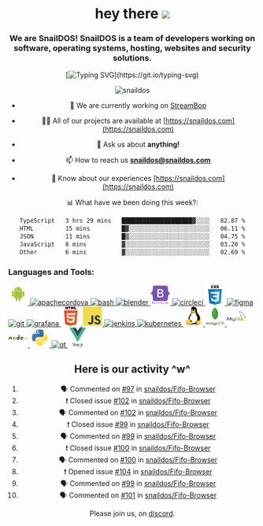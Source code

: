 <h1 align="center">hey there <img src="https://media.giphy.com/media/hvRJCLFzcasrR4ia7z/giphy.gif" width="25px"></h1>
<h3 align="center">We are SnailDOS! SnailDOS is a team of developers working on software, operating systems, hosting, websites and security solutions.</h3>

<div align="center">

[![Typing SVG](https://readme-typing-svg.herokuapp.com?color=%23F7BD27&center=true&multiline=true&lines=We+love+coding!;We+support+open+source!;So%2C+check+our+repos+and+follow+us!+;Star+our+work!+It+keeps+us+motivated.)](https://git.io/typing-svg)

</div>

<p align="center"> <img src="https://komarev.com/ghpvc/?username=snaildos&label=Profile%20views&color=0e75b6&style=flat" alt="snaildos" /> </p>

<div align="center">

- 🔭 We are currently working on [StreamBop](https://snaildos.com/streambop)

- 👨‍💻 All of our projects are available at [https://snaildos.com](https://snaildos.com)

- 💬 Ask us about **anything!**

- 📫 How to reach us **snaildos@snaildos.com**

- 📄 Know about our experiences [https://snaildos.com](https://snaildos.com)
</div>

<p align="center">📊 What have we been doing this week?:</p>

<div align="center">

<!--START_SECTION:waka-->

```text
TypeScript   3 hrs 29 mins   ████████████████████▓░░░░   82.87 %
HTML         15 mins         █▓░░░░░░░░░░░░░░░░░░░░░░░   06.11 %
JSON         11 mins         █▒░░░░░░░░░░░░░░░░░░░░░░░   04.75 %
JavaScript   8 mins          ▓░░░░░░░░░░░░░░░░░░░░░░░░   03.20 %
Other        6 mins          ▓░░░░░░░░░░░░░░░░░░░░░░░░   02.69 %
```

<!--END_SECTION:waka-->

</div>

<div align="center">

<h3 align="left">Languages and Tools:</h3>
<p align="left"> <a href="https://developer.android.com" target="_blank"> <img src="https://raw.githubusercontent.com/devicons/devicon/master/icons/android/android-original-wordmark.svg" alt="android" width="40" height="40"/> </a> <a href="https://cordova.apache.org/" target="_blank"> <img src="https://www.vectorlogo.zone/logos/apache_cordova/apache_cordova-icon.svg" alt="apachecordova" width="40" height="40"/> </a> <a href="https://www.gnu.org/software/bash/" target="_blank"> <img src="https://www.vectorlogo.zone/logos/gnu_bash/gnu_bash-icon.svg" alt="bash" width="40" height="40"/> </a> <a href="https://www.blender.org/" target="_blank"> <img src="https://download.blender.org/branding/community/blender_community_badge_white.svg" alt="blender" width="40" height="40"/> </a> <a href="https://getbootstrap.com" target="_blank"> <img src="https://raw.githubusercontent.com/devicons/devicon/master/icons/bootstrap/bootstrap-plain-wordmark.svg" alt="bootstrap" width="40" height="40"/> </a> <a href="https://circleci.com" target="_blank"> <img src="https://www.vectorlogo.zone/logos/circleci/circleci-icon.svg" alt="circleci" width="40" height="40"/> </a> <a href="https://www.w3schools.com/css/" target="_blank"> <img src="https://raw.githubusercontent.com/devicons/devicon/master/icons/css3/css3-original-wordmark.svg" alt="css3" width="40" height="40"/> </a> <a href="https://www.figma.com/" target="_blank"> <img src="https://www.vectorlogo.zone/logos/figma/figma-icon.svg" alt="figma" width="40" height="40"/> </a> <a href="https://git-scm.com/" target="_blank"> <img src="https://www.vectorlogo.zone/logos/git-scm/git-scm-icon.svg" alt="git" width="40" height="40"/> </a> <a href="https://grafana.com" target="_blank"> <img src="https://www.vectorlogo.zone/logos/grafana/grafana-icon.svg" alt="grafana" width="40" height="40"/> </a> <a href="https://www.w3.org/html/" target="_blank"> <img src="https://raw.githubusercontent.com/devicons/devicon/master/icons/html5/html5-original-wordmark.svg" alt="html5" width="40" height="40"/> </a> <a href="https://developer.mozilla.org/en-US/docs/Web/JavaScript" target="_blank"> <img src="https://raw.githubusercontent.com/devicons/devicon/master/icons/javascript/javascript-original.svg" alt="javascript" width="40" height="40"/> </a> <a href="https://www.jenkins.io" target="_blank"> <img src="https://www.vectorlogo.zone/logos/jenkins/jenkins-icon.svg" alt="jenkins" width="40" height="40"/> </a> <a href="https://kubernetes.io" target="_blank"> <img src="https://www.vectorlogo.zone/logos/kubernetes/kubernetes-icon.svg" alt="kubernetes" width="40" height="40"/> </a> <a href="https://www.linux.org/" target="_blank"> <img src="https://raw.githubusercontent.com/devicons/devicon/master/icons/linux/linux-original.svg" alt="linux" width="40" height="40"/> </a> <a href="https://www.mongodb.com/" target="_blank"> <img src="https://raw.githubusercontent.com/devicons/devicon/master/icons/mongodb/mongodb-original-wordmark.svg" alt="mongodb" width="40" height="40"/> </a> <a href="https://www.mysql.com/" target="_blank"> <img src="https://raw.githubusercontent.com/devicons/devicon/master/icons/mysql/mysql-original-wordmark.svg" alt="mysql" width="40" height="40"/> </a> <a href="https://nodejs.org" target="_blank"> <img src="https://raw.githubusercontent.com/devicons/devicon/master/icons/nodejs/nodejs-original-wordmark.svg" alt="nodejs" width="40" height="40"/> </a> <a href="https://www.python.org" target="_blank"> <img src="https://raw.githubusercontent.com/devicons/devicon/master/icons/python/python-original.svg" alt="python" width="40" height="40"/> </a> <a href="https://www.qt.io/" target="_blank"> <img src="https://upload.wikimedia.org/wikipedia/commons/0/0b/Qt_logo_2016.svg" alt="qt" width="40" height="40"/> </a> <a href="https://vuejs.org/" target="_blank"> <img src="https://raw.githubusercontent.com/devicons/devicon/master/icons/vuejs/vuejs-original-wordmark.svg" alt="vuejs" width="40" height="40"/> </a> </p>

## Here is our activity ^w^
<!--START_SECTION:activity-->
1. 🗣 Commented on [#97](https://github.com/snaildos/Fifo-Browser/issues/97) in [snaildos/Fifo-Browser](https://github.com/snaildos/Fifo-Browser)
2. ❗️ Closed issue [#102](https://github.com/snaildos/Fifo-Browser/issues/102) in [snaildos/Fifo-Browser](https://github.com/snaildos/Fifo-Browser)
3. 🗣 Commented on [#102](https://github.com/snaildos/Fifo-Browser/issues/102) in [snaildos/Fifo-Browser](https://github.com/snaildos/Fifo-Browser)
4. ❗️ Closed issue [#99](https://github.com/snaildos/Fifo-Browser/issues/99) in [snaildos/Fifo-Browser](https://github.com/snaildos/Fifo-Browser)
5. 🗣 Commented on [#99](https://github.com/snaildos/Fifo-Browser/issues/99) in [snaildos/Fifo-Browser](https://github.com/snaildos/Fifo-Browser)
6. ❗️ Closed issue [#100](https://github.com/snaildos/Fifo-Browser/issues/100) in [snaildos/Fifo-Browser](https://github.com/snaildos/Fifo-Browser)
7. 🗣 Commented on [#100](https://github.com/snaildos/Fifo-Browser/issues/100) in [snaildos/Fifo-Browser](https://github.com/snaildos/Fifo-Browser)
8. ❗️ Opened issue [#104](https://github.com/snaildos/Fifo-Browser/issues/104) in [snaildos/Fifo-Browser](https://github.com/snaildos/Fifo-Browser)
9. 🗣 Commented on [#99](https://github.com/snaildos/Fifo-Browser/issues/99) in [snaildos/Fifo-Browser](https://github.com/snaildos/Fifo-Browser)
10. 🗣 Commented on [#101](https://github.com/snaildos/Fifo-Browser/issues/101) in [snaildos/Fifo-Browser](https://github.com/snaildos/Fifo-Browser)
<!--END_SECTION:activity-->

Please join us, on [discord](https://invite.gg/snaildos).

</div>
